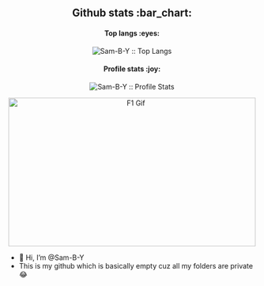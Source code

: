<h2 align="center">Github stats :bar_chart:</h2>

<h4 align="center">Top langs :eyes:</h4>

<p align="center"><img src="https://github-readme-stats.vercel.app/api/top-langs/?username=Sam-B-Y&langs_count=10&theme= onedark&layout=compact" alt="Sam-B-Y :: Top Langs" /></p>

<h4 align="center">Profile stats :joy:</h4>

<p align="center"><img src="https://github-readme-stats.vercel.app/api?username=Sam-B-Y&show_icons=true&theme= onedark" alt="Sam-B-Y :: Profile Stats" /></p>

<p align="center"><img src="https://i.giphy.com/media/61UAbKFEqhXtr4GmnM/giphy.webp" alt="F1 Gif" height="300" width="500"></p>


- 👋 Hi, I’m @Sam-B-Y
- This is my github which is basically empty cuz all my folders are private :joy:
<!---
Sam-B-Y/Sam-B-Y is a ✨ special ✨ repository because its `README.md` (this file) appears on your GitHub profile.
You can click the Preview link to take a look at your changes.
--->
